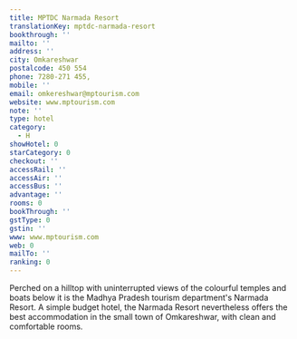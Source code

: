 ```yaml
---
title: MPTDC Narmada Resort
translationKey: mptdc-narmada-resort
bookthrough: ''
mailto: ''
address: ''
city: Omkareshwar
postalcode: 450 554
phone: 7280-271 455,
mobile: ''
email: omkereshwar@mptourism.com
website: www.mptourism.com
note: ''
type: hotel
category:
  - H
showHotel: 0
starCategory: 0
checkout: ''
accessRail: ''
accessAir: ''
accessBus: ''
advantage: ''
rooms: 0
bookThrough: ''
gstType: 0
gstin: ''
www: www.mptourism.com
web: 0
mailTo: ''
ranking: 0
---
```







Perched on a hilltop with uninterrupted views of the colourful temples and boats below it is the Madhya Pradesh tourism department's Narmada Resort.     A simple budget hotel, the Narmada Resort nevertheless offers the best accommodation in the small town of Omkareshwar, with clean and comfortable rooms.
